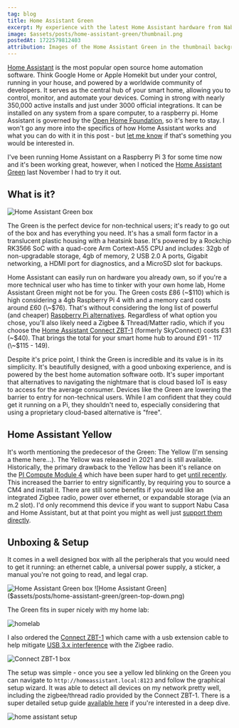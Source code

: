 ```yaml
---
tag: blog
title: Home Assistant Green
excerpt: My experience with the latest Home Assistant hardware from Nabu Casa
image: $assets/posts/home-assistant-green/thumbnail.png
postedAt: 1722579812403
attribution: Images of the Home Assistant Green in the thumbnail background, and under the "What is it?" heading belong to Home Assistant.
---
```


[Home Assistant](https://www.home-assistant.io/) is the most popular open source home automation software. Think Google Home or Apple Homekit but under your control, running in your house, and powered by a worldwide community of developers. It serves as the central hub of your smart home, allowing you to control, monitor, and automate your devices. Coming in strong with nearly 350,000 active installs and just under 3000 official integrations. It can be installed on any system from a spare computer, to a raspberry pi. Home Assistant is governed by the [Open Home Foundation](https://www.openhomefoundation.org/), so it's here to stay. I won't go any more into the specifics of how Home Assistant works and what you can do with it in this post - but [let me know](https://ghostdev.xyz/contact) if that's something you would be interested in.

I've been running Home Assistant on a Raspberry Pi 3 for some time now and it's been working great, however, when I noticed the [Home Assistant Green](https://www.home-assistant.io/green/) last November I had to try it out.

## What is it?

![Home Assistant Green box]($assets/posts/home-assistant-green/green.png)

The Green is the perfect device for non-technical users; it's ready to go out of the box and has everything you need. It's has a small form factor in a translucent plastic housing with a heatsink base. It's powered by a Rockchip RK3566 SoC with a quad-core Arm Cortext-A55 CPU and includes: 32gb of non-upgradable storage, 4gb of memory, 2 USB 2.0 A ports, Gigabit networking, a HDMI port for diagnostics, and a MicroSD slot for backups.

Home Assistant can easily run on hardware you already own, so if you're a more technical user who has time to tinker with your own home lab, Home Assistant Green might not be for you. The Green costs £86 (\~$110) which is high considering a 4gb Raspberry Pi 4 with and a memory card costs around £60 (\~$76). That's without considering the long list of powerful (and cheaper) [Raspberry Pi alternatives](https://www.youtube.com/watch?v=uJvCVw1yONQ). Regardless of what option you chose, you'll also likely need a Zigbee & Thread/Matter radio, which if you choose the [Home Assistant Connect ZBT-1](https://www.home-assistant.io/connectzbt1) (formerly SkyConnect) costs £31 (~$40). That brings the total for your smart home hub to around £91 - 117 (\~$115 - 149).

Despite it's price point, I think the Green is incredible and its value is in its simplicity. It's beautifully designed, with a good unboxing experience, and is powered by the best home automation software ootb. It's super important that alternatives to navigating the nightmare that is cloud based IoT is easy to access for the average consumer. Devices like the Green are lowering the barrier to entry for non-technical users. While I am confident that they could get it running on a Pi, they shouldn't need to, especially considering that using a proprietary cloud-based alternative is "free".

## Home Assistant Yellow

It's worth mentioning the predecesor of the Green: The Yellow (I'm sensing a theme here...). The Yellow was released in 2021 and is still available. Historically, the primary drawback to the Yellow has been it's reliance on the [PI Compute Module 4](https://www.raspberrypi.com/products/compute-module-4/?variant=raspberry-pi-cm4001000) which have been super hard to get [until recently](https://www.pcworld.com/article/1939160/at-last-the-raspberry-pi-shortage-is-finally-coming-to-an-end.html). This increased the barrier to entry significantly, by requiring you to source a CM4 and install it. There are still some benefits if you would like an integrated Zigbee radio, power over ethernet, or expandable storage (via an m.2 slot). I'd only recommend this device if you want to support Nabu Casa and Home Assistant, but at that point you might as well just [support them directly](https://www.openhomefoundation.org/organization/#support-our-work).

## Unboxing & Setup

It comes in a well designed box with all the peripherals that you would need to get it running: an ethernet cable, a universal power supply, a sticker, a manual you're not going to read, and legal crap.

![Home Assistant Green box]($assets/posts/home-assistant-green/green-box.png)
![Home Assistant Green]($assets/posts/home-assistant-green/green-top-down.png)

The Green fits in super nicely with my home lab:

![homelab]($assets/posts/home-assistant-green/homelab.png)

I also ordered the [Connect ZBT-1](https://www.home-assistant.io/connectzbt1/) which came with a usb extension cable to help mitigate [USB 3.x interference](https://www.home-assistant.io/integrations/zha#zigbee-interference-avoidance-and-network-rangecoverage-optimization) with the Zigbee radio.

![Connect ZBT-1 box]($assets/posts/home-assistant-green/skyconnect.png)

The setup was simple - once you see a yellow led blinking on the Green you can navigate to `http://homeassistant.local:8123` and follow the graphical setup wizard. It was able to detect all devices on my network pretty well, including the zigbee/thread radio provided by the Connect ZBT-1. There is a super detailed setup guide [available here](https://green.home-assistant.io/) if you're interested in a deep dive.

![home assistant setup]($assets/posts/home-assistant-green/hassio-setup.png)

